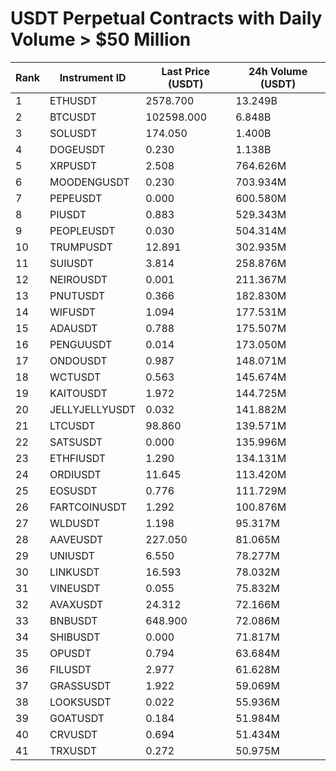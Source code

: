 # USDT Perpetual Contracts with Daily Volume > $50 Million

| Rank | Instrument ID | Last Price (USDT) | 24h Volume (USDT) |
|------|---------------|-------------------|-------------------|
| 1 | ETHUSDT | 2578.700 | 13.249B |
| 2 | BTCUSDT | 102598.000 | 6.848B |
| 3 | SOLUSDT | 174.050 | 1.400B |
| 4 | DOGEUSDT | 0.230 | 1.138B |
| 5 | XRPUSDT | 2.508 | 764.626M |
| 6 | MOODENGUSDT | 0.230 | 703.934M |
| 7 | PEPEUSDT | 0.000 | 600.580M |
| 8 | PIUSDT | 0.883 | 529.343M |
| 9 | PEOPLEUSDT | 0.030 | 504.314M |
| 10 | TRUMPUSDT | 12.891 | 302.935M |
| 11 | SUIUSDT | 3.814 | 258.876M |
| 12 | NEIROUSDT | 0.001 | 211.367M |
| 13 | PNUTUSDT | 0.366 | 182.830M |
| 14 | WIFUSDT | 1.094 | 177.531M |
| 15 | ADAUSDT | 0.788 | 175.507M |
| 16 | PENGUUSDT | 0.014 | 173.050M |
| 17 | ONDOUSDT | 0.987 | 148.071M |
| 18 | WCTUSDT | 0.563 | 145.674M |
| 19 | KAITOUSDT | 1.972 | 144.725M |
| 20 | JELLYJELLYUSDT | 0.032 | 141.882M |
| 21 | LTCUSDT | 98.860 | 139.571M |
| 22 | SATSUSDT | 0.000 | 135.996M |
| 23 | ETHFIUSDT | 1.290 | 134.131M |
| 24 | ORDIUSDT | 11.645 | 113.420M |
| 25 | EOSUSDT | 0.776 | 111.729M |
| 26 | FARTCOINUSDT | 1.292 | 100.876M |
| 27 | WLDUSDT | 1.198 | 95.317M |
| 28 | AAVEUSDT | 227.050 | 81.065M |
| 29 | UNIUSDT | 6.550 | 78.277M |
| 30 | LINKUSDT | 16.593 | 78.032M |
| 31 | VINEUSDT | 0.055 | 75.832M |
| 32 | AVAXUSDT | 24.312 | 72.166M |
| 33 | BNBUSDT | 648.900 | 72.086M |
| 34 | SHIBUSDT | 0.000 | 71.817M |
| 35 | OPUSDT | 0.794 | 63.684M |
| 36 | FILUSDT | 2.977 | 61.628M |
| 37 | GRASSUSDT | 1.922 | 59.069M |
| 38 | LOOKSUSDT | 0.022 | 55.936M |
| 39 | GOATUSDT | 0.184 | 51.984M |
| 40 | CRVUSDT | 0.694 | 51.434M |
| 41 | TRXUSDT | 0.272 | 50.975M |
